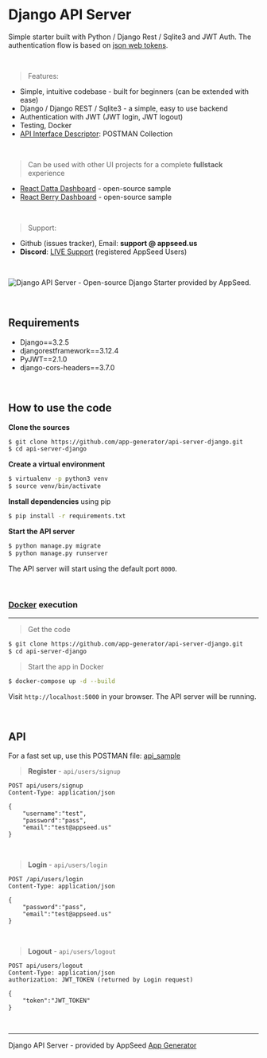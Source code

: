 
# Django API Server

Simple starter built with Python / Django Rest / Sqlite3 and JWT Auth. The authentication flow is based on [json web tokens](https://jwt.io).

<br />

> Features:

- Simple, intuitive codebase - built for beginners (can be extended with ease) 
- Django / Django REST / Sqlite3 - a simple, easy to use backend
- Authentication with JWT (JWT login, JWT logout)
- Testing, Docker
- [API Interface Descriptor](https://github.com/app-generator/api-server-nodejs/blob/master/media/api.postman_collection.json): POSTMAN Collection

<br />

> Can be used with other UI projects for a complete **fullstack** experience  

- [React Datta Dashboard](https://github.com/app-generator/react-datta-able-dashboard) - open-source sample
- [React Berry Dashboard](https://github.com/app-generator/react-berry-admin-template) - open-source sample

<br />

> Support: 

- Github (issues tracker), Email: **support @ appseed.us** 
- **Discord**: [LIVE Support](https://discord.gg/fZC6hup) (registered AppSeed Users) 

<br />

![Django API Server - Open-source Django Starter provided by AppSeed.](https://user-images.githubusercontent.com/51070104/126252341-6961a681-767b-4aca-a95f-140da5af5f81.png) 

<br />

## Requirements

- Django==3.2.5
- djangorestframework==3.12.4
- PyJWT==2.1.0
- django-cors-headers==3.7.0 

<br />

## How to use the code

**Clone the sources**

```bash
$ git clone https://github.com/app-generator/api-server-django.git
$ cd api-server-django
```

**Create a virtual environment**

```bash
$ virtualenv -p python3 venv
$ source venv/bin/activate
```

**Install dependencies** using pip

```bash
$ pip install -r requirements.txt
```

**Start the API server** 

```bash
$ python manage.py migrate
$ python manage.py runserver
```

The API server will start using the default port `8000`.


<br />

### [Docker](https://www.docker.com/) execution
---

> Get the code

```bash
$ git clone https://github.com/app-generator/api-server-django.git
$ cd api-server-django
```

> Start the app in Docker

```bash
$ docker-compose up -d --build
```

Visit `http://localhost:5000` in your browser. The API server will be running.


<br />

## API

For a fast set up, use this POSTMAN file: [api_sample](https://github.com/app-generator/api-server-Django/blob/master/media/api.postman_collection.json)

> **Register** - `api/users/signup`

```
POST api/users/signup
Content-Type: application/json

{
    "username":"test",
    "password":"pass", 
    "email":"test@appseed.us"
}
```

<br />

> **Login** - `api/users/login`

```
POST /api/users/login
Content-Type: application/json

{
    "password":"pass", 
    "email":"test@appseed.us"
}
```

<br />

> **Logout** - `api/users/logout`

```
POST api/users/logout
Content-Type: application/json
authorization: JWT_TOKEN (returned by Login request)

{
    "token":"JWT_TOKEN"
}
```

<br />

---
Django API Server - provided by AppSeed [App Generator](https://appseed.us)
